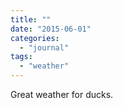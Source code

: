 ```yaml
---
title: ""
date: "2015-06-01"
categories: 
  - "journal"
tags: 
  - "weather"
---
```


Great weather for ducks.
